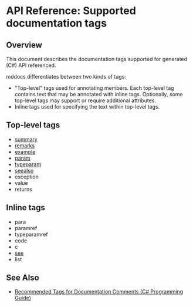 # API Reference: Supported documentation tags

## Overview

This document describes the documentation tags supported for generated
(C#) API referenced.

mddocs differentiates between two kinds of tags:

- "Top-level" tags used for annotating members. Each top-level tag contains
  text that may be annotated with inline tags.
  Optionally, some top-level tags may support or require additional attributes.
- Inline tags used for specifying the text within top-level tags.

## Top-level tags

- [summary](./tags/summary.md)
- [remarks](./tags/remarks.md)
- [example](./tags/example.md)
- [param](./tags/param.md)
- [typeparam](./tags/typeparam.md)
- [seealso](./tags/seealso.md)
- exception
- value
- returns

## Inline tags

- para
- paramref
- typeparamref
- code
- c
- [see](./tags/see.md)
- list

## See Also

- [Recommended Tags for Documentation Comments (C# Programming Guide)](https://docs.microsoft.com/en-us/dotnet/csharp/programming-guide/xmldoc/recommended-tags-for-documentation-comments)
